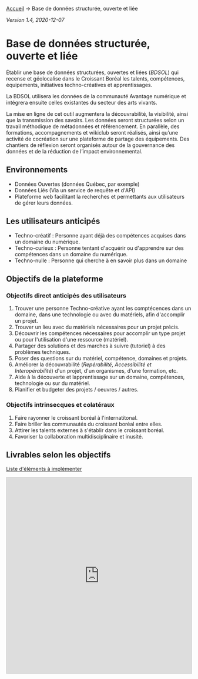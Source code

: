 [Accueil](../) &rarr; Base de données structurée, ouverte et liée

*Version 1.4, 2020-12-07*
# Base de données structurée, ouverte et liée

Établir une base de données structurées, ouvertes et liées (*BDSOL*) qui recense et géolocalise dans le Croissant Boréal les talents, compétences, équipements, initiatives techno-créatives et apprentissages.

La BDSOL utilisera les données de la communauté Avantage numérique et intégrera ensuite celles existantes du secteur des arts vivants.

La mise en ligne de cet outil augmentera la découvrabilité, la visibilité, ainsi que la transmission des savoirs. Les données seront structurées selon un travail méthodique de métadonnées et référencement. En parallèle, des formations, accompagnements et wikiclub seront réalisés, ainsi qu’une activité de cocréation sur une plateforme de partage des équipements. Des chantiers de réflexion seront organisés autour de la gouvernance des données et de la réduction de l’impact environnemental.

## Environnements
- Données Ouvertes (données Québec, par exemple)
- Données Liés (Via un service de requête et d'API)
- Plateforme web facilitant la recherches et permettants aux utilisateurs de gérer leurs données.


## Les utilisateurs anticipés
- Techno-créatif : Personne ayant déjà des compétences acquises dans un domaine du numérique.
- Techno-curieux : Personne tentant d'acquérir ou d'apprendre sur des compétences dans un domaine du numérique.
- Techno-nulle : Personne qui cherche à en savoir plus dans un domaine


## Objectifs de la plateforme

### Objectifs direct anticipés des utilisateurs

1. Trouver une personne Techno-créative ayant les comptécences dans un domaine, dans une technologie ou avec du matériels, afin d'accomplir un projet.
2. Trouver un lieu avec du matériels nécessaires pour un projet précis.
3. Découvrir les compétences nécessaires pour accomplir un type projet ou pour l'utilisation d'une ressource (matériel).
4. Partager des solutions et des marches à suivre (tutoriel) à des problèmes techniques.
5. Poser des questions sur du matériel, compétence, domaines et projets.
6. Améliorer la découvrabilité (*Repérabilité, Accessibilité et Interopérabilité*) d'un projet, d'un organismes, d'une formation, etc.
7. Aide à la découverte et lapprentissage sur un domaine, compétences, technologie ou sur du matériel.
8. Planifier et budgeter des projets / oeuvres / autres.

### Objectifs intrinsecques et colatéraux

1. Faire rayonner le croissant boréal à l'internatitonal.
2. Faire briller les communautés du croissant boréal entre elles.
3. Attirer les talents externes à s'établir dans le croissant boréal.
4. Favoriser la collaboration multidisciplinaire et inusité.


## Livrables selon les objectifs

[Liste d'éléments à implémenter](https://airtable.com/shr8s0mJxtp9Pqkjj)
<iframe class="airtable-embed" src="https://airtable.com/embed/shr8s0mJxtp9Pqkjj?backgroundColor=green&viewControls=on" frameborder="0" onmousewheel="" width="100%" height="533" style="background: transparent; border: 1px solid #ccc;"></iframe>
